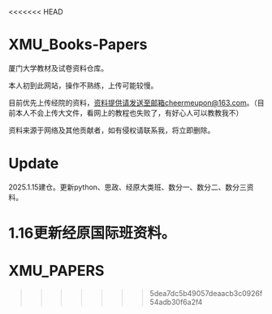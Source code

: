 <<<<<<< HEAD
# XMU_Books-Papers
厦门大学教材及试卷资料仓库。

本人初到此网站，操作不熟练，上传可能较慢。

目前优先上传经院的资料，资料提供请发送至邮箱cheermeupon@163.com。（目前本人不会上传大文件，看网上的教程也失败了，有好心人可以教教我不）

资料来源于网络及其他贡献者，如有侵权请联系我，将立即删除。

# Update
2025.1.15建仓。更新python、思政、经原大类班、数分一、数分二、数分三资料。

1.16更新经原国际班资料。
=======
# XMU_PAPERS
>>>>>>> 5dea7dc5b49057deaacb3c0926f54adb30f6a2f4
